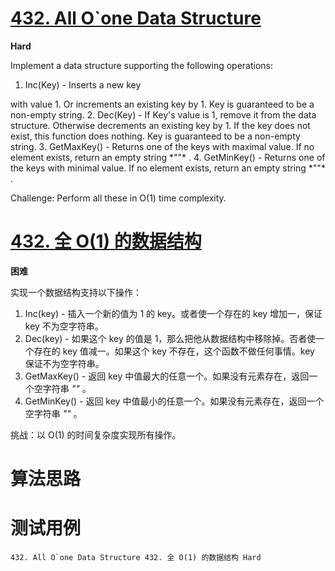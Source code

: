 # [432. All O`one Data Structure][enTitle]

**Hard**

Implement a data structure supporting the following operations:



1. Inc(Key) - Inserts a new key 
 <key>
   with value 1. Or increments an existing key by 1. Key is guaranteed to be a 
  non-empty string. 
 </key> 
2. Dec(Key) - If Key's value is 1, remove it from the data structure. Otherwise decrements an existing key by 1. If the key does not exist, this function does nothing. Key is guaranteed to be a non-empty string. 
3. GetMaxKey() - Returns one of the keys with maximal value. If no element exists, return an empty string  *""* . 
4. GetMinKey() - Returns one of the keys with minimal value. If no element exists, return an empty string  *""* .



Challenge: Perform all these in O(1) time complexity.


# [432. 全 O(1) 的数据结构][cnTitle]

**困难**

实现一个数据结构支持以下操作：

1. Inc(key) - 插入一个新的值为 1 的 key。或者使一个存在的 key 增加一，保证 key 不为空字符串。 
2. Dec(key) - 如果这个 key 的值是 1，那么把他从数据结构中移除掉。否者使一个存在的 key 值减一。如果这个 key 不存在，这个函数不做任何事情。key 保证不为空字符串。 
3. GetMaxKey() - 返回 key 中值最大的任意一个。如果没有元素存在，返回一个空字符串 *""* 。 
4. GetMinKey() - 返回 key 中值最小的任意一个。如果没有元素存在，返回一个空字符串 *""* 。

挑战：以 O(1) 的时间复杂度实现所有操作。




# 算法思路

# 测试用例
```
432. All O`one Data Structure 432. 全 O(1) 的数据结构 Hard
```

[enTitle]: https://leetcode.com/problems/all-oone-data-structure/
[cnTitle]: https://leetcode-cn.com/problems/all-oone-data-structure/
